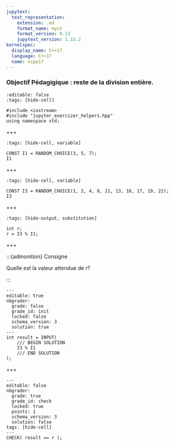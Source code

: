 ```yaml
---
jupytext:
  text_representation:
    extension: .md
    format_name: myst
    format_version: 0.13
    jupytext_version: 1.15.2
kernelspec:
  display_name: C++17
  language: C++17
  name: xcpp17
---
```


### Objectif Pédagigique : reste de la division entière.

```{code-cell}
:editable: false
:tags: [hide-cell]

#include <iostream>
#include "jupyter_exercizer_helpers.hpp"
using namespace std;
```

+++

```{code-cell}
:tags: [hide-cell, variable]

CONST I1 = RANDOM_CHOICE(3, 5, 7);
I1
```

+++

```{code-cell}
:tags: [hide-cell, variable]

CONST I3 = RANDOM_CHOICE(1, 2, 4, 8, 11, 13, 16, 17, 19, 22);
I3
```

+++

```{code-cell}
:tags: [hide-output, substitution]

int r;
r = I3 % I1;
```
+++

:::{admonition} Consigne

Quelle est la valeur attendue de r?

:::

```{code-cell}
---
editable: true
nbgrader:
  grade: false
  grade_id: init
  locked: false
  schema_version: 3
  solution: true
---
int result = INPUT(
    /// BEGIN SOLUTION
    I3 % I1
    /// END SOLUTION
);
```

+++

```{code-cell}
---
editable: false
nbgrader:
  grade: true
  grade_id: check
  locked: true
  points: 1
  schema_version: 3
  solution: false
tags: [hide-cell]
---
CHECK( result == r );
```

